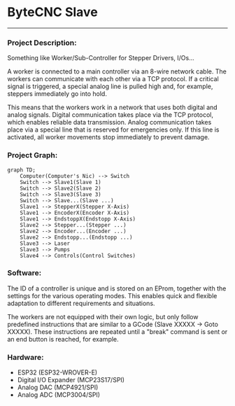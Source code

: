 # ByteCNC Slave
___


### Project Description:

Something like Worker/Sub-Controller for Stepper Drivers, I/Os...

A worker is connected to a main controller via an 8-wire network cable. The workers can communicate with each other via a TCP protocol. If a critical signal is triggered, a special analog line is pulled high and, for example, steppers immediately go into hold.

This means that the workers work in a network that uses both digital and analog signals. Digital communication takes place via the TCP protocol, which enables reliable data transmission. Analog communication takes place via a special line that is reserved for emergencies only. If this line is activated, all worker movements stop immediately to prevent damage.

### Project Graph:

```mermaid
graph TD;
    Computer(Computer's Nic) --> Switch
    Switch --> Slave1(Slave 1)
    Switch --> Slave2(Slave 2)
    Switch --> Slave3(Slave 3)
    Switch --> Slave...(Slave ...)
    Slave1 --> StepperX(Stepper X-Axis)
    Slave1 --> EncoderX(Encoder X-Axis)
    Slave1 --> EndstoppX(Endstopp X-Axis)
    Slave2 --> Stepper...(Stepper ...)
    Slave2 --> Encoder...(Encoder ...)
    Slave2 --> Endstopp...(Endstopp ...)
    Slave3 --> Laser
    Slave3 --> Pumps
    Slave4 --> Controls(Control Switches)
```

### Software:
The ID of a controller is unique and is stored on an EProm, together with the settings for the various operating modes. This enables quick and flexible adaptation to different requirements and situations.

The workers are not equipped with their own logic, but only follow predefined instructions that are similar to a GCode (Slave XXXXX -> Goto XXXXX). These instructions are repeated until a "break" command is sent or an end button is reached, for example.

### Hardware:

[//]: # (https://www.instructables.com/State-machine-and-multitasking-on-arduino-with-SPI/)

- ESP32 (ESP32-WROVER-E)
- Digital I/O Expander (MCP23S17/SPI)
- Analog DAC (MCP4921/SPI)
- Analog ADC (MCP3004/SPI)
